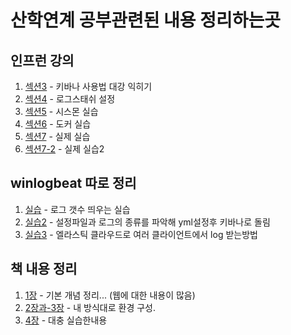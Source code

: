 # 산학연계 공부관련된 내용 정리하는곳

## 인프런 강의

1. [섹션3](inflearn/섹션3.md) - 키바나 사용법 대강 익히기
2. [섹션4](inflearn/섹션4.md) - 로그스태쉬 설정
3. [섹션5](inflearn/섹션5.md) - 시스몬 실습
4. [섹션6](inflearn/섹션6.md) - 도커 실습
5. [섹션7](inflearn/섹션7.md) - 실제 실습
6. [섹션7-2](inflearn/섹션7-2.md) - 실제 실습2

## winlogbeat 따로 정리

1. [실습](3주차-winlogbeat정리/winlogbeat.md) - 로그 갯수 띄우는 실습
2. [실습2](3주차-winlogbeat정리/youtube.md) - 설정파일과 로그의 종류를 파악해 yml설정후 키바나로 돌림
3. [실습3](3주차-winlogbeat정리/elasticCloud.md) - 엘라스틱 클라우드로 여러 클라이언트에서 log 받는방법

## 책 내용 정리

1. [1장](SELK구축과%20웹해킹%20분석/1-1.md) - 기본 개념 정리... (웹에 대한 내용이 많음)
2. [2장과-3장](SELK구축과%20웹해킹%20분석/2-1.md) - 내 방식대로 환경 구성.
3. [4장](SELK구축과%20웹해킹%20분석/4-1-BruteForce.md) - 대충 실습한내용
